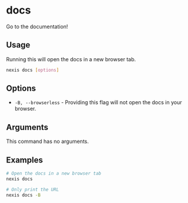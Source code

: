 # docs

Go to the documentation!

## Usage

Running this will open the docs in a new browser tab.

```sh
nexis docs [options]
```

## Options

- `-B, --browserless` - Providing this flag will not open the docs in your browser.

## Arguments

This command has no arguments.

## Examples

```sh
# Open the docs in a new browser tab
nexis docs

# Only print the URL
nexis docs -B
```
